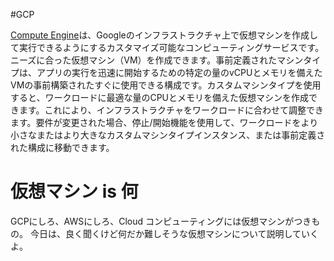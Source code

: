 #GCP 

[Compute Engine](https://cloud.google.com/compute#section-2)は、Googleのインフラストラクチャ上で仮想マシンを作成して実行できるようにするカスタマイズ可能なコンピューティングサービスです。ニーズに合った仮想マシン（VM）を作成できます。事前定義されたマシンタイプは、アプリの実行を迅速に開始するための特定の量のvCPUとメモリを備えたVMの事前構築されたすぐに使用できる構成です。カスタムマシンタイプを使用すると、ワークロードに最適な量のCPUとメモリを備えた仮想マシンを作成できます。これにより、インフラストラクチャをワークロードに合わせて調整できます。要件が変更された場合、停止/開始機能を使用して、ワークロードをより小さなまたはより大きなカスタムマシンタイプインスタンス、または事前定義された構成に移動できます。

# 仮想マシン is 何

GCPにしろ、AWSにしろ、Cloud コンピューティングには仮想マシンがつきもの。
今日は、良く聞くけど何だか難しそうな仮想マシンについて説明していくよ。

